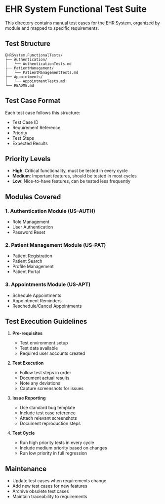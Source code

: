 # EHR System Functional Test Suite

This directory contains manual test cases for the EHR System, organized by module and mapped to specific requirements.

## Test Structure

```
EHRSystem.FunctionalTests/
├── Authentication/
│   └── AuthenticationTests.md
├── PatientManagement/
│   └── PatientManagementTests.md
├── Appointments/
│   └── AppointmentTests.md
└── README.md
```

## Test Case Format
Each test case follows this structure:
- Test Case ID
- Requirement Reference
- Priority
- Test Steps
- Expected Results

## Priority Levels
- **High**: Critical functionality, must be tested in every cycle
- **Medium**: Important features, should be tested in most cycles
- **Low**: Nice-to-have features, can be tested less frequently

## Modules Covered

### 1. Authentication Module (US-AUTH)
- Role Management
- User Authentication
- Password Reset

### 2. Patient Management Module (US-PAT)
- Patient Registration
- Patient Search
- Profile Management
- Patient Portal

### 3. Appointments Module (US-APT)
- Schedule Appointments
- Appointment Reminders
- Reschedule/Cancel Appointments

## Test Execution Guidelines

1. **Pre-requisites**
   - Test environment setup
   - Test data available
   - Required user accounts created

2. **Test Execution**
   - Follow test steps in order
   - Document actual results
   - Note any deviations
   - Capture screenshots for issues

3. **Issue Reporting**
   - Use standard bug template
   - Include test case reference
   - Attach relevant screenshots
   - Document reproduction steps

4. **Test Cycle**
   - Run high priority tests in every cycle
   - Include medium priority based on changes
   - Run low priority in full regression

## Maintenance

- Update test cases when requirements change
- Add new test cases for new features
- Archive obsolete test cases
- Maintain traceability to requirements 